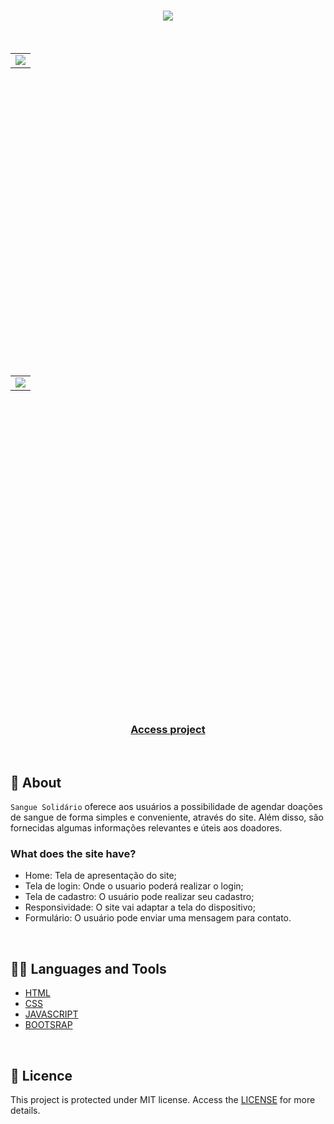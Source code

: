 <h1 align="center">
    <img src="https://github.com/RonaldDSC/Sangue_solidario/assets/84992560/44fa9ee3-039c-46d4-9fe1-fb2c536d7162">
</h1>

<br>
<div align="center" >
    <table height="500">
       <tbody>
            <tr>
                <td>
                    <img src="https://github.com/RonaldDSC/Sangue_solidario/assets/84992560/7c141891-e11a-4c27-8685-2cd7db04b97c"></a>
                </td>
            </tr>
       </tbody>
    </table>
    <table height="500">
       </tbody>
           <tbody>
            <tr>
                <td>
                    <img src="https://github.com/RonaldDSC/Sangue_solidario/assets/84992560/a77e78d0-581a-4748-b1c3-fc4ec79b4ee8"></a>
                </td>
            </tr>
       </tbody>
    </table>
</div>

<br>

<h3 align="center"> 
  
  [Access project](https://sangue-solidario.netlify.app) 
</h3><br>

## 📢 About

`Sangue Solidário` oferece aos usuários a possibilidade de agendar doações de sangue de forma simples e conveniente, através do site. Além disso, são fornecidas algumas informações relevantes e úteis aos doadores. <br>

### What does the site have?

- Home: Tela de apresentação do site;
- Tela de login: Onde o usuario poderá realizar o login;
- Tela de cadastro: O usuário pode realizar seu cadastro;
- Responsividade: O site vai adaptar a tela do dispositivo;
- Formulário: O usuário pode enviar uma mensagem para contato.

<br>

## 👨‍💻 Languages and Tools

- [HTML](https://developer.mozilla.org/pt-BR/docs/Web/HTML)
- [CSS](https://developer.mozilla.org/pt-BR/docs/Web/CSS)
- [JAVASCRIPT](https://developer.mozilla.org/pt-BR/docs/Web/JavaScript)
- [BOOTSRAP](https://getbootstrap.com.br/docs/4.1/getting-started/introduction/)

<br>

## 📜 Licence

This project is protected under MIT license. Access the [LICENSE](https://github.com/RonaldDSC/Sangue_solidario/blob/main/LICENSE) for more details.
